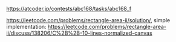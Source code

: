 https://atcoder.jp/contests/abc168/tasks/abc168_f

https://leetcode.com/problems/rectangle-area-ii/solution/, simple implementation: https://leetcode.com/problems/rectangle-area-ii/discuss/138206/C%2B%2B-10-lines-normalized-canvas
